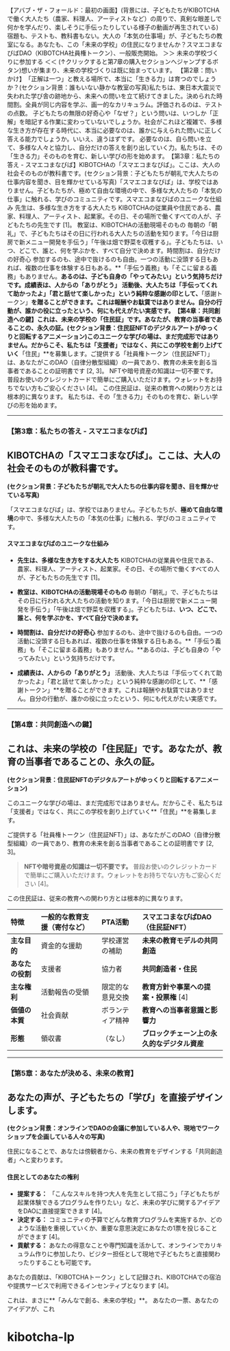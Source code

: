 【アバブ・ザ・フォールド：最初の画面】
​(背景には、子どもたちがKIBOTCHAで働く大人たち（農家、料理人、アーティストなど）の周りで、真剣な眼差しで何かを学んだり、楽しそうに手伝ったりしている様子の動画が再生されている)
​宿題も、テストも、教科書もない。大人の「本気の仕事場」が、子どもたちの教室になる。
​あなたも、この「未来の学校」の住民になりませんか？
​スマエコまなびばDAO（KIBOTCHA社員権トークン）、一般販売開始。
​＞＞ 未来の学校づくりに参加する ＜＜
(↑クリックすると第7章の購入セクションへジャンプするボタン)
​想いが集まり、未来の学校づくりは既に始まっています。
​【第2章：問いかけ】
​「正解は一つ」と教える場所で、本当に「生きる力」は育つのでしょうか？
​(セクション背景：誰もいない静かな教室の写真)
​私たちは、東日本大震災で失われた学び舎の跡地から、未来への問いを立て続けてきました。
​決められた時間割。全員が同じ内容を学ぶ、画一的なカリキュラム。評価されるのは、テストの点数。
子どもたちの無限の好奇心や「なぜ？」という問いは、いつしか「正解」を暗記する作業に変わっていないでしょうか。
​社会がこれほど複雑で、多様な生き方が存在する時代に、本当に必要なのは、誰かに与えられた問いに正しく答える能力でしょうか。
​いいえ、違うはずです。
必要なのは、自ら問いを立て、多様な人々と協力し、自分だけの答えを創り出していく力。
​私たちは、その「生きる力」そのものを育む、新しい学びの形を始めます。
​【第3章：私たちの答え - スマエコまなびば】
​KIBOTCHAの「スマエコまなびば」。ここは、大人の社会そのものが教科書です。
​(セクション背景：子どもたちが朝礼で大人たちの仕事内容を聞き、目を輝かせている写真)
​「スマエコまなびば」は、学校ではありません。子どもたちが、極めて自由な環境の中で、多様な大人たちの「本気の仕事」に触れる、学びのコミュニティです。
​スマエコまなびばのユニークな仕組み
​先生は、多様な生き方をする大人たち
KIBOTCHAの従業員や住民である、農家、料理人、アーティスト、起業家。その日、その場所で働くすべての人が、子どもたちの先生です [1]。
​教室は、KIBOTCHAの活動現場そのもの
毎朝の「朝礼」で、子どもたちはその日に行われる大人たちの活動を知ります。「今日は厨房で新メニュー開発を手伝う」「午後は畑で野菜を収穫する」。子どもたちは、いつ、どこで、誰と、何を学ぶかを、すべて自分で決めます。
​時間割は、自分だけの好奇心
参加するのも、途中で抜けるのも自由。一つの活動に没頭する日もあれば、複数の仕事を体験する日もある。**「手伝う義務」も「そこに留まる義務」もありません。**あるのは、子ども自身の「やってみたい」という気持ちだけです。
​成績表は、人からの「ありがとう」
活動後、大人たちは「手伝ってくれて助かったよ」「君と話せて楽しかった」という純粋な感謝の印として、**「感謝トークン」**を贈ることができます。これは報酬やお駄賃ではありません。自分の行動が、誰かの役に立ったという、何にも代えがたい実感です。
​【第4章：共同創造への鍵】
​これは、未来の学校の「住民証」です。あなたが、教育の当事者であることの、永久の証。
​(セクション背景：住民証NFTのデジタルアートがゆっくりと回転するアニメーション)
​このユニークな学びの場は、まだ完成形ではありません。だからこそ、私たちは「支援者」ではなく、共にこの学校を創り上げていく**「住民」**を募集します。
​ご提供する「社員権トークン（住民証NFT）」は、あなたがこのDAO（自律分散型組織）の一員であり、教育の未来を創る当事者であることの証明書です [2, 3]。
​NFTや暗号資産の知識は一切不要です。
普段お使いのクレジットカードで簡単にご購入いただけます。ウォレットをお持ちでない方もご安心ください [4]。
​この住民証は、従来の教育への関わり方とは根本的に異なります。
私たちは、その「生きる力」そのものを育む、新しい学びの形を始めます。

---

### **【第3章：私たちの答え - スマエコまなびば】**

## KIBOTCHAの「スマエコまなびば」。ここは、大人の社会そのものが教科書です。

**(セクション背景：子どもたちが朝礼で大人たちの仕事内容を聞き、目を輝かせている写真)**

「スマエコまなびば」は、学校ではありません。子どもたちが、**極めて自由な環境**の中で、多様な大人たちの「本気の仕事」に触れる、学びのコミュニティです。

#### **スマエコまなびばのユニークな仕組み**
*   **先生は、多様な生き方をする大人たち**
    KIBOTCHAの従業員や住民である、農家、料理人、アーティスト、起業家。その日、その場所で働くすべての人が、子どもたちの先生です [1]。

*   **教室は、KIBOTCHAの活動現場そのもの**
    毎朝の「朝礼」で、子どもたちはその日に行われる大人たちの活動を知ります。「今日は厨房で新メニュー開発を手伝う」「午後は畑で野菜を収穫する」。子どもたちは、**いつ、どこで、誰と、何を学ぶかを、すべて自分で決めます。**

*   **時間割は、自分だけの好奇心**
    参加するのも、途中で抜けるのも自由。一つの活動に没頭する日もあれば、複数の仕事を体験する日もある。**「手伝う義務」も「そこに留まる義務」もありません。**あるのは、子ども自身の「やってみたい」という気持ちだけです。

*   **成績表は、人からの「ありがとう」**
    活動後、大人たちは「手伝ってくれて助かったよ」「君と話せて楽しかった」という純粋な感謝の印として、**「感謝トークン」**を贈ることができます。これは報酬やお駄賃ではありません。自分の行動が、誰かの役に立ったという、何にも代えがたい実感です。

---

### **【第4章：共同創造への鍵】**

## これは、未来の学校の「住民証」です。あなたが、教育の当事者であることの、永久の証。

**(セクション背景：住民証NFTのデジタルアートがゆっくりと回転するアニメーション)**

このユニークな学びの場は、まだ完成形ではありません。だからこそ、私たちは「支援者」ではなく、共にこの学校を創り上げていく**「住民」**を募集します。

ご提供する「社員権トークン（住民証NFT）」は、あなたがこのDAO（自律分散型組織）の一員であり、教育の未来を創る当事者であることの証明書です [2, 3]。

> **NFTや暗号資産の知識は一切不要です。**
> 普段お使いのクレジットカードで簡単にご購入いただけます。ウォレットをお持ちでない方もご安心ください [4]。

この住民証は、従来の教育への関わり方とは根本的に異なります。

| 特徴 | 一般的な教育支援（寄付など） | PTA活動 | **スマエコまなびばDAO（住民証NFT）** |
| :--- | :--- | :--- | :--- |
| **主な目的** | 資金的な援助 | 学校運営の補助 | **未来の教育モデルの共同創造** |
| **あなたの役割** | 支援者 | 協力者 | **共同創造者・住民** |
| **主な権利** | 活動報告の受領 | 限定的な意見交換 | **教育方針や事業への提案・投票権** [4] |
| **価値の本質** | 社会貢献 | ボランティア精神 | **教育への当事者意識と影響力** |
| **形態** | 領収書 | （なし） | **ブロックチェーン上の永久的なデジタル資産** |

---

### **【第5章：あなたが決める、未来の教育】**

## あなたの声が、子どもたちの「学び」を直接デザインします。

**(セクション背景：オンラインでDAOの会議に参加している人や、現地でワークショップを企画している人々の写真)**

住民になることで、あなたは傍観者から、未来の教育をデザインする「共同創造者」へと変わります。

#### **住民としてのあなたの権利**
*   **提案する：** 「こんなスキルを持つ大人を先生として招こう」「子どもたちが起業体験できるプログラムを作りたい」など、未来の学びに関するアイデアをDAOに直接提案できます [4]。
*   **決定する：** コミュニティの予算でどんな教育プログラムを実施するか、どのような活動を重視していくか、重要な意思決定にあなたの1票を投じることができます [4]。
*   **貢献する：** あなたの得意なことや専門知識を活かして、オンラインでカリキュラム作りに参加したり、ビジター担任として現地で子どもたちと直接関わったりすることも可能です。

あなたの貢献は、「KIBOTCHAトークン」として記録され、KIBOTCHAでの宿泊や提携サービスで利用できるインセンティブとなります [4]。

これは、まさに**「みんなで創る、未来の学校」**。
あなたの一票、あなたのアイデアが、これ
# kibotcha-lp
